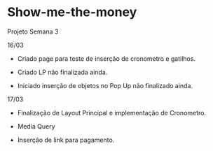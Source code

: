 # Show-me-the-money
Projeto Semana 3

16/03
* Criado page para teste de inserção de cronometro e gatilhos.

* Criado LP não finalizada ainda.

* Iniciado inserção de objetos no Pop Up não finalizado ainda.

17/03

* Finalização de Layout Principal e implementação de Cronometro.

* Media Query

* Inserção de link para pagamento.